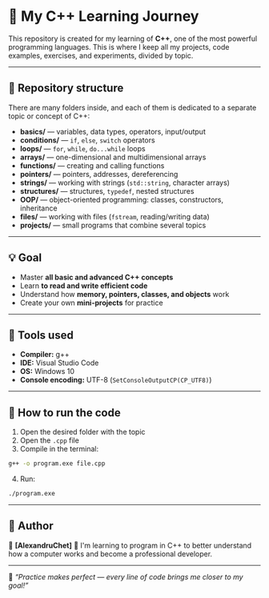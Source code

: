 # 🎯 My C++ Learning Journey

This repository is created for my learning of **C++**, one of the most powerful programming languages.
This is where I keep all my projects, code examples, exercises, and experiments, divided by topic.

---

## 📂 Repository structure
There are many folders inside, and each of them is dedicated to a separate topic or concept of C++:
- **basics/** — variables, data types, operators, input/output
- **conditions/** — `if`, `else`, `switch` operators
- **loops/** — `for`, `while`, `do...while` loops
- **arrays/** — one-dimensional and multidimensional arrays
- **functions/** — creating and calling functions
- **pointers/** — pointers, addresses, dereferencing
- **strings/** — working with strings (`std::string`, character arrays)
- **structures/** — structures, `typedef`, nested structures
- **OOP/** — object-oriented programming: classes, constructors, inheritance
- **files/** — working with files (`fstream`, reading/writing data)
- **projects/** — small programs that combine several topics

---

## 💡 Goal
- Master **all basic and advanced C++ concepts**
- Learn **to read and write efficient code**
- Understand how **memory, pointers, classes, and objects** work
- Create your own **mini-projects** for practice

---

## 🧠 Tools used
- **Compiler:** g++
- **IDE:** Visual Studio Code
- **OS:** Windows 10
- **Console encoding:** UTF-8 (`SetConsoleOutputCP(CP_UTF8)`)

---

## 🚀 How to run the code
1. Open the desired folder with the topic
2. Open the `.cpp` file
3. Compile in the terminal:
```bash
g++ -o program.exe file.cpp
````

4. Run:

```bash
./program.exe
```

---

## 🧩 Author

👤 **[AlexandruChet]**
💬 I'm learning to program in C++ to better understand how a computer works and become a professional developer.

---

📘 *“Practice makes perfect — every line of code brings me closer to my goal!”*